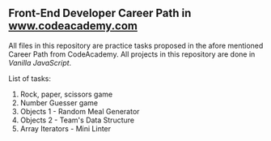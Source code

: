 ## Front-End Developer Career Path in www.codeacademy.com

All files in this repository are practice tasks proposed in the afore mentioned Career Path from CodeAcademy.
All projects in this repository are done in _Vanilla JavaScript_.

List of tasks:
 1. Rock, paper, scissors game
 2. Number Guesser game
 3. Objects 1 - Random Meal Generator
 4. Objects 2 - Team's Data Structure
 5. Array Iterators - Mini Linter
